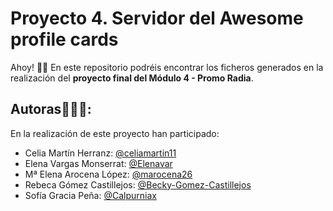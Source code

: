 # Proyecto 4. Servidor del Awesome profile cards

Ahoy! 👋🏼 En este repositorio podréis encontrar los ficheros generados en la realización del **proyecto final del Módulo 4 - Promo Radia**.

## Autoras👩🏻‍💻:
En la realización de este proyecto han participado: 

- Celia Martín Herranz: [@celiamartin11](https://github.com/celiamartin11)
- Elena Vargas Monserrat: [@Elenavar](https://github.com/Elenavar)
- Mª Elena Arocena López: [@marocena26](https://github.com/marocena26)
- Rebeca Gómez Castillejos: [@Becky-Gomez-Castillejos](https://github.com/Becky-Gomez-Castillejos)
- Sofía Gracia Peña: [@Calpurniax](https://github.com/Calpurniax)
